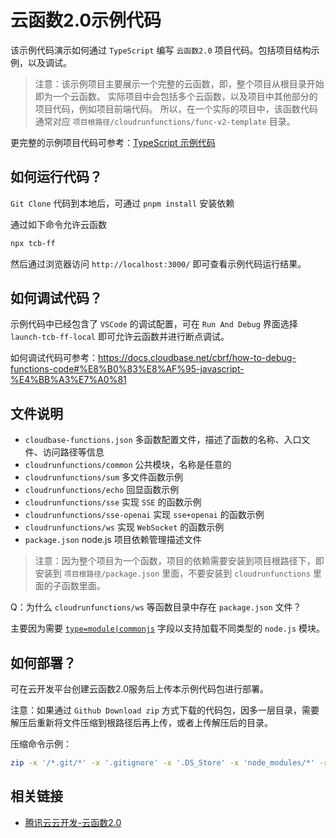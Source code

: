 # 云函数2.0示例代码

该示例代码演示如何通过 `TypeScript` 编写 `云函数2.0` 项目代码。包括项目结构示例，以及调试。

> 注意：该示例项目主要展示一个完整的云函数，即，整个项目从根目录开始即为一个云函数。
> 实际项目中会包括多个云函数，以及项目中其他部分的项目代码，例如项目前端代码。
> 所以，在一个实际的项目中，该函数代码通常对应 `项目根路径/cloudrunfunctions/func-v2-template` 目录。

更完整的示例项目代码可参考：[TypeScript 示例代码](https://github.com/TencentCloudBase/cloudbase-examples/tree/master/cloudrunfunctions/ts-multiple-functions)

## 如何运行代码？

`Git Clone` 代码到本地后，可通过 `pnpm install` 安装依赖

通过如下命令允许云函数

```sh
npx tcb-ff
```

然后通过浏览器访问 `http://localhost:3000/` 即可查看示例代码运行结果。

## 如何调试代码？

示例代码中已经包含了 `VSCode` 的调试配置，可在 `Run And Debug` 界面选择 `launch-tcb-ff-local` 即可允许云函数并进行断点调试。

如何调试代码可参考：<https://docs.cloudbase.net/cbrf/how-to-debug-functions-code#%E8%B0%83%E8%AF%95-javascript-%E4%BB%A3%E7%A0%81>

## 文件说明

* `cloudbase-functions.json` 多函数配置文件，描述了函数的名称、入口文件、访问路径等信息
* `cloudrunfunctions/common` 公共模块，名称是任意的
* `cloudrunfunctions/sum` 多文件函数示例
* `cloudrunfunctions/echo` 回显函数示例
* `cloudrunfunctions/sse` 实现 `SSE` 的函数示例
* `cloudrunfunctions/sse-openai` 实现 `sse+openai` 的函数示例
* `cloudrunfunctions/ws` 实现 `WebSocket` 的函数示例
* `package.json` node.js 项目依赖管理描述文件

> 注意：因为整个项目为一个函数，项目的依赖需要安装到项目根路径下，即安装到 `项目根路径/package.json` 里面，不要安装到 `cloudrunfunctions` 里面的子函数里面。

Q：为什么 `cloudrunfunctions/ws` 等函数目录中存在 `package.json` 文件？

主要因为需要 [`type=module|commonjs`](https://nodejs.org/api/packages.html#type) 字段以支持加载不同类型的 `node.js` 模块。

## 如何部署？

可在云开发平台创建云函数2.0服务后上传本示例代码包进行部署。

注意：如果通过 `Github Download zip` 方式下载的代码包，因多一层目录，需要解压后重新将文件压缩到根路径后再上传，或者上传解压后的目录。

压缩命令示例：

```sh
zip -x '/*.git/*' -x '.gitignore' -x '.DS_Store' -x 'node_modules/*' -r code.zip .
```

## 相关链接

* [腾讯云云开发-云函数2.0](https://docs.cloudbase.net/cbrf/intro)
